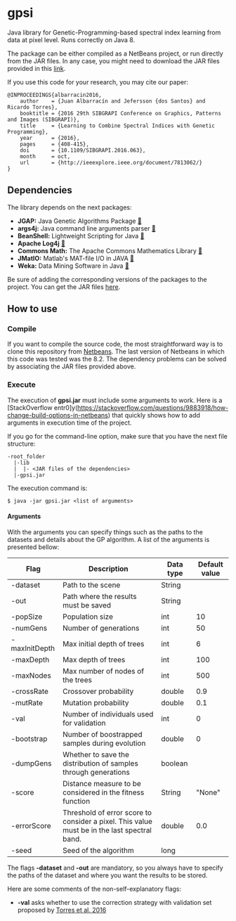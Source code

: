# gpsi

Java library for Genetic-Programming-based spectral index learning from data at pixel level. Runs correctly on Java 8.

The package can be either compiled as a NetBeans project, or run directly from the JAR files. In any case, you might need to download the JAR files provided in this [link](http://www.recod.ic.unicamp.br/~jalbarracin/gpsi/gpsi.zip).

If you use this code for your research, you may cite our paper:

```
@INPROCEEDINGS{albarracin2016,
	author    = {Juan Albarracín and Jefersson {dos Santos} and Ricardo Torres},
	booktitle = {2016 29th SIBGRAPI Conference on Graphics, Patterns and Images (SIBGRAPI)},
	title     = {Learning to Combine Spectral Indices with Genetic Programming},
	year      = {2016},
	pages     = {408-415},
	doi       = {10.1109/SIBGRAPI.2016.063},
	month     = oct,
	url       = {http://ieeexplore.ieee.org/document/7813062/}
}
```

## Dependencies

The library depends on the next packages:

+ **JGAP:** Java Genetic Algorithms Package [:link:](http://jgap.sourceforge.net/)
+ **args4j:** Java command line arguments parser [:link:](http://args4j.kohsuke.org/)
+ **BeanShell:** Lightweight Scripting for Java [:link:](http://www.beanshell.org/)
+ **Apache Log4j** [:link:](https://logging.apache.org/log4j/)
+ **Commons Math:** The Apache Commons Mathematics Library [:link:](http://commons.apache.org/proper/commons-math/)
+ **JMatIO:** Matlab's MAT-file I/O in JAVA [:link:](https://sourceforge.net/projects/jmatio/)
+ **Weka:** Data Mining Software in Java [:link:](http://www.cs.waikato.ac.nz/ml/weka/)

Be sure of adding the corresponding versions of the packages to the project. You can get the JAR files [here](http://www.recod.ic.unicamp.br/~jalbarracin/gpsi/gpsi.zip).

## How to use

### Compile

If you want to compile the source code, the most straightforward way is to clone this repository from [Netbeans](https://netbeans.org/kb/docs/ide/git.html#clone). The last version of Netbeans in which this code was tested was the 8.2. The dependency problems can be solved by associating the JAR files provided above.

### Execute

The execution of **gpsi.jar** must include some arguments to work. Here is a [StackOverflow entr0]y(https://stackoverflow.com/questions/9883918/how-change-build-options-in-netbeans) that quickly shows how to add arguments in execution time of the project.

If you go for the command-line option, make sure that you have the next file structure:

```
-root_folder
  |-lib
  |  |- <JAR files of the dependencies>
  |-gpsi.jar

```
The execution command is:

    $ java -jar gpsi.jar <list of arguments>

#### Arguments

With the arguments you can specify things such as the paths to the datasets and details about the GP algorithm. A list of the arguments is presented bellow:

| Flag | Description | Data type | Default value |
|-|-|-|-|
| -dataset | Path to the scene | String |  |
| -out | Path where the results must be saved | String |  |
| -popSize | Population size | int | 10 |
| -numGens | Number of generations | int | 50 |
| -maxInitDepth | Max initial depth of trees | int | 6 |
| -maxDepth | Max depth of trees | int | 100 |
| -maxNodes | Max number of nodes of the trees | int | 500 |
| -crossRate | Crossover probability | double | 0.9 |
| -mutRate | Mutation probability | double | 0.1 |
| -val | Number of individuals used for validation | int | 0 |
| -bootstrap | Number of boostrapped samples during evolution | double | 0 |
| -dumpGens | Whether to save the distribution of samples through generations | boolean |  |
| -score | Distance measure to be considered in the fitness function | String | "None" |
| -errorScore | Threshold of error score to consider a pixel. This value must be in the last spectral band. | double | 0.0 |
| -seed | Seed of the algorithm | long |  |

The flags **-dataset** and **-out** are mandatory, so you always have to specify the paths of the dataset and where you want the results to be stored.

Here are some comments of the non-self-explanatory flags:

+ **-val** asks whether to use the correction strategy with validation set proposed by [Torres et al. 2016]()